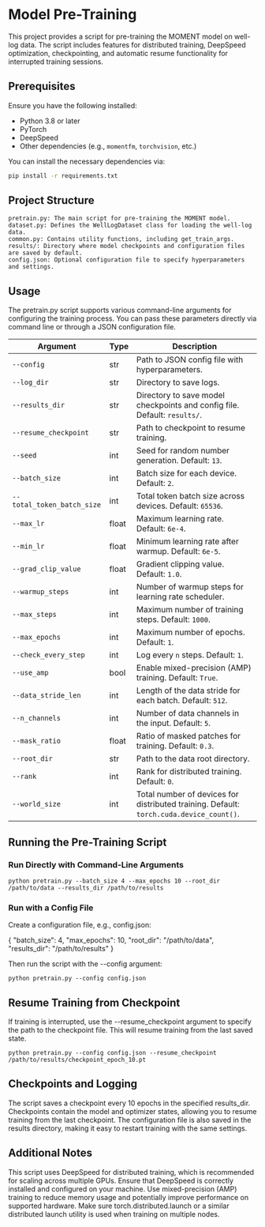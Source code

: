 # Model Pre-Training

This project provides a script for pre-training the MOMENT model on well-log data. The script includes features for distributed training, DeepSpeed optimization, checkpointing, and automatic resume functionality for interrupted training sessions.

## Prerequisites

Ensure you have the following installed:
- Python 3.8 or later
- PyTorch
- DeepSpeed
- Other dependencies (e.g., `momentfm`, `torchvision`, etc.)

You can install the necessary dependencies via:
```bash
pip install -r requirements.txt
```

## Project Structure

    pretrain.py: The main script for pre-training the MOMENT model.
    dataset.py: Defines the WellLogDataset class for loading the well-log data.
    common.py: Contains utility functions, including get_train_args.
    results/: Directory where model checkpoints and configuration files are saved by default.
    config.json: Optional configuration file to specify hyperparameters and settings.

## Usage

The pretrain.py script supports various command-line arguments for configuring the training process. You can pass these parameters directly via command line or through a JSON configuration file.

| Argument                  | Type    | Description                                                             |
|---------------------------|---------|-------------------------------------------------------------------------|
| `--config`                | str     | Path to JSON config file with hyperparameters.                          |
| `--log_dir`               | str     | Directory to save logs.                                                 |
| `--results_dir`           | str     | Directory to save model checkpoints and config file. Default: `results/`. |
| `--resume_checkpoint`     | str     | Path to checkpoint to resume training.                                  |
| `--seed`                  | int     | Seed for random number generation. Default: `13`.                       |
| `--batch_size`            | int     | Batch size for each device. Default: `2`.                               |
| `--total_token_batch_size`| int     | Total token batch size across devices. Default: `65536`.                |
| `--max_lr`                | float   | Maximum learning rate. Default: `6e-4`.                                 |
| `--min_lr`                | float   | Minimum learning rate after warmup. Default: `6e-5`.                    |
| `--grad_clip_value`       | float   | Gradient clipping value. Default: `1.0`.                                |
| `--warmup_steps`          | int     | Number of warmup steps for learning rate scheduler.                     |
| `--max_steps`             | int     | Maximum number of training steps. Default: `1000`.                      |
| `--max_epochs`            | int     | Maximum number of epochs. Default: `1`.                                 |
| `--check_every_step`      | int     | Log every `n` steps. Default: `1`.                                      |
| `--use_amp`               | bool    | Enable mixed-precision (AMP) training. Default: `True`.                 |
| `--data_stride_len`       | int     | Length of the data stride for each batch. Default: `512`.               |
| `--n_channels`            | int     | Number of data channels in the input. Default: `5`.                     |
| `--mask_ratio`            | float   | Ratio of masked patches for training. Default: `0.3`.                   |
| `--root_dir`              | str     | Path to the data root directory.                                        |
| `--rank`                  | int     | Rank for distributed training. Default: `0`.                            |
| `--world_size`            | int     | Total number of devices for distributed training. Default: `torch.cuda.device_count()`. |


## Running the Pre-Training Script

### Run Directly with Command-Line Arguments

```
python pretrain.py --batch_size 4 --max_epochs 10 --root_dir /path/to/data --results_dir /path/to/results
```
### Run with a Config File

Create a configuration file, e.g., config.json:

{
    "batch_size": 4,
    "max_epochs": 10,
    "root_dir": "/path/to/data",
    "results_dir": "/path/to/results"
}

Then run the script with the --config argument:

```
python pretrain.py --config config.json
```

## Resume Training from Checkpoint

If training is interrupted, use the --resume_checkpoint argument to specify the path to the checkpoint file. This will resume training from the last saved state.

```
python pretrain.py --config config.json --resume_checkpoint /path/to/results/checkpoint_epoch_10.pt
```

## Checkpoints and Logging

The script saves a checkpoint every 10 epochs in the specified results_dir. Checkpoints contain the model and optimizer states, allowing you to resume training from the last checkpoint.
The configuration file is also saved in the results directory, making it easy to restart training with the same settings.

## Additional Notes

This script uses DeepSpeed for distributed training, which is recommended for scaling across multiple GPUs. Ensure that DeepSpeed is correctly installed and configured on your machine.
Use mixed-precision (AMP) training to reduce memory usage and potentially improve performance on supported hardware.
Make sure torch.distributed.launch or a similar distributed launch utility is used when training on multiple nodes.
